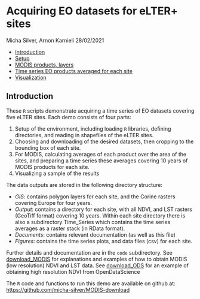 Acquiring EO datasets for eLTER+ sites
================
Micha Silver, Arnon Karnieli
28/02/2021

  - [Introduction](#introduction)
  - [Setup](#setup)
  - [MODIS products, layers](#modis-products-layers)
  - [Time series EO products averaged for each
    site](#time-series-eo-products-averaged-for-each-site)
  - [Visualization](#visualization)

## Introduction

These `R` scripts demonstrate acquiring a time series of EO datasets
covering five eLTER sites. Each demo consists of four parts:

1.  Setup of the environment, including loading `R` libraries, defining
    directories, and reading in shapefiles of the eLTER sites.
2.  Choosing and downloading of the desired datasets, then
    cropping to the bounding box of each site.
3.  For MODIS, calculating averages of each product over the area of the
    sites, and preparing a time series these averages covering 10 years
    of MODIS products for each site.
4.  Visualizing a sample of the results

The data outputs are stored in the following directory structure:

  - *GIS*: contains polygon layers for each site, and the Corine rasters
    covering Europe for four years.
  - *Output*: contains a directory for each site, with all NDVI, and LST
    rasters (GeoTiff format) covering 10 years. Within each site
    directory there is also a subdirectory Time\_Series which contains
    the time series averages as a raster stack (in RData format).
  - *Documents*: contains relevant documentation (as well as this file)
  - *Figures*: contains the time series plots, and data files (csv) for
    each site.

Further details and documentation are in the `code` subdirectory.
See [download_MODIS](code/download_MODIS.md) for explanations and examples of how to obtain MODIS (low resolution) NDVI and LST data.
See [download_ODS](code/download_ODS.md) for an example of obtaining high resolution NDVI from OpenDataScience

The `R` code and functions to run this demo are available on github at:
<https://github.com/micha-silver/MODIS-download>

